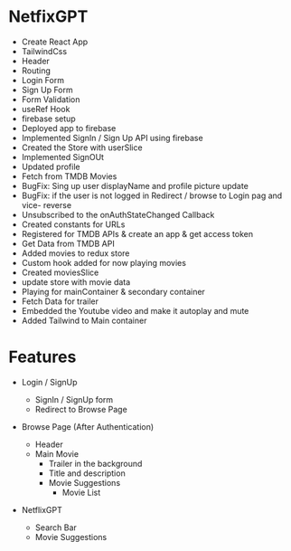 # NetfixGPT

- Create React App
- TailwindCss
- Header
- Routing
- Login Form
- Sign Up Form
- Form Validation
- useRef Hook
- firebase setup
- Deployed app to firebase
- Implemented SignIn / Sign Up API using firebase
- Created the Store with userSlice
- Implemented SignOUt
- Updated profile
- Fetch from TMDB Movies
- BugFix: Sing up user displayName and profile picture update
- BugFix: if the user is not logged in Redirect / browse to Login pag and vice- reverse
- Unsubscribed to the onAuthStateChanged Callback
- Created constants for URLs
- Registered for TMDB APIs & create an app & get access token
- Get Data from TMDB API
- Added movies to redux store
- Custom hook added for now playing movies
- Created moviesSlice
- update store with movie data
- Playing for mainContainer & secondary container
- Fetch Data for trailer
- Embedded the Youtube video and make it autoplay and mute
- Added Tailwind to Main container



# Features

- Login / SignUp

  - SignIn / SignUp form
  - Redirect to Browse Page

- Browse Page (After Authentication)

  - Header
  - Main Movie
    - Trailer in the background
    - Title and description
    - Movie Suggestions
      - Movie List

- NetflixGPT
  - Search Bar
  - Movie Suggestions
